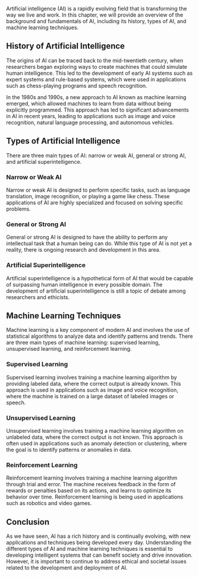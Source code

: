 
Artificial intelligence (AI) is a rapidly evolving field that is transforming the way we live and work. In this chapter, we will provide an overview of the background and fundamentals of AI, including its history, types of AI, and machine learning techniques.

History of Artificial Intelligence
----------------------------------

The origins of AI can be traced back to the mid-twentieth century, when researchers began exploring ways to create machines that could simulate human intelligence. This led to the development of early AI systems such as expert systems and rule-based systems, which were used in applications such as chess-playing programs and speech recognition.

In the 1980s and 1990s, a new approach to AI known as machine learning emerged, which allowed machines to learn from data without being explicitly programmed. This approach has led to significant advancements in AI in recent years, leading to applications such as image and voice recognition, natural language processing, and autonomous vehicles.

Types of Artificial Intelligence
--------------------------------

There are three main types of AI: narrow or weak AI, general or strong AI, and artificial superintelligence.

### Narrow or Weak AI

Narrow or weak AI is designed to perform specific tasks, such as language translation, image recognition, or playing a game like chess. These applications of AI are highly specialized and focused on solving specific problems.

### General or Strong AI

General or strong AI is designed to have the ability to perform any intellectual task that a human being can do. While this type of AI is not yet a reality, there is ongoing research and development in this area.

### Artificial Superintelligence

Artificial superintelligence is a hypothetical form of AI that would be capable of surpassing human intelligence in every possible domain. The development of artificial superintelligence is still a topic of debate among researchers and ethicists.

Machine Learning Techniques
---------------------------

Machine learning is a key component of modern AI and involves the use of statistical algorithms to analyze data and identify patterns and trends. There are three main types of machine learning: supervised learning, unsupervised learning, and reinforcement learning.

### Supervised Learning

Supervised learning involves training a machine learning algorithm by providing labeled data, where the correct output is already known. This approach is used in applications such as image and voice recognition, where the machine is trained on a large dataset of labeled images or speech.

### Unsupervised Learning

Unsupervised learning involves training a machine learning algorithm on unlabeled data, where the correct output is not known. This approach is often used in applications such as anomaly detection or clustering, where the goal is to identify patterns or anomalies in data.

### Reinforcement Learning

Reinforcement learning involves training a machine learning algorithm through trial and error. The machine receives feedback in the form of rewards or penalties based on its actions, and learns to optimize its behavior over time. Reinforcement learning is being used in applications such as robotics and video games.

Conclusion
----------

As we have seen, AI has a rich history and is continually evolving, with new applications and techniques being developed every day. Understanding the different types of AI and machine learning techniques is essential to developing intelligent systems that can benefit society and drive innovation. However, it is important to continue to address ethical and societal issues related to the development and deployment of AI.
